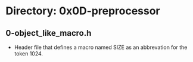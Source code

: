 # Directory: 0x0D-preprocessor

## 0-object_like_macro.h
* Header file that defines a macro named SIZE as an abbrevation for the token 1024.
